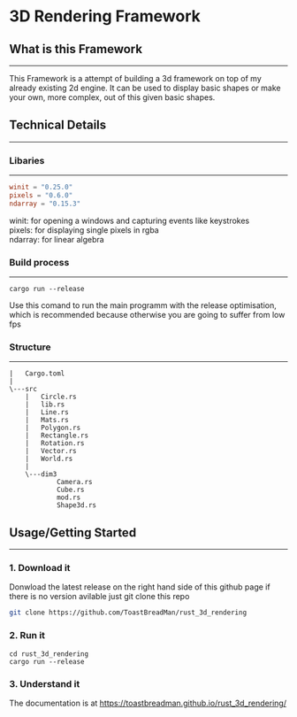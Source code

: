 # 3D Rendering Framework
## What is this Framework
---
This Framework is a attempt of building a 3d framework on top of my already existing 2d engine. It can be used to display basic shapes or make your own, more complex, out of this given basic shapes.

## Technical Details 
---
### Libaries
---
````toml
winit = "0.25.0"
pixels = "0.6.0"
ndarray = "0.15.3"
````
winit: for opening a windows and capturing events like keystrokes </br>
pixels: for displaying single pixels in rgba </br>
ndarray: for linear algebra
### Build process
---
````shell
cargo run --release
````
Use this comand to run the main programm with the release optimisation, which is recommended because otherwise you are going to suffer from low fps
### Structure
---
````
|   Cargo.toml
|
\---src
    |   Circle.rs
    |   lib.rs
    |   Line.rs
    |   Mats.rs
    |   Polygon.rs
    |   Rectangle.rs
    |   Rotation.rs
    |   Vector.rs
    |   World.rs
    |
    \---dim3
            Camera.rs
            Cube.rs
            mod.rs
            Shape3d.rs
````
## Usage/Getting Started
---
### 1. Download it
Donwload the latest release on the right hand side of this github page if there is no version avilable just git clone this repo
````sh
git clone https://github.com/ToastBreadMan/rust_3d_rendering
````
### 2. Run it
```shell
cd rust_3d_rendering
cargo run --release 
```

### 3. Understand it
The documentation is at https://toastbreadman.github.io/rust_3d_rendering/ 
